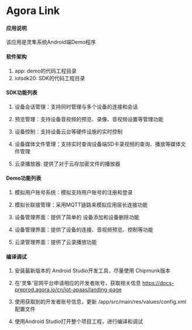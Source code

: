 #  Agora Link

#### 应用说明
该应用是灵隼系统Android端Demo程序

#### 软件架构
1. app:         demo的代码工程目录
2. iotsdk20:    SDK的代码工程目录


#### SDK功能列表

1. 设备会话管理：支持同时管理与多个设备的连接和会话

2. 预览管理：支持设备音视频的预览、录像、音视频设置等管理功能

3. 设备控制：支持设备云台等硬件设施的实时控制

4. 设备媒体文件管理：支持实时查询设备端SD卡录视频的查询、播放等媒体文件管理

5. 云录播放器:  提供了对于云存加密文件的播放器


#### Demo功能列表

1. 模拟用户账号系统：模拟支持用户账号的注册和登录

2. 模拟长联接管理：采用MQTT链路来模拟应用层长连接功能

3. 设备管理界面：提供了简单的 设备添加和设备删除功能

4. 设备管理界面：提供了设备的连接、音视频预览、控制等功能

5. 云录管理界面：提供了云录播放功能



#### 编译调试

1. 安装最新版本的 Android Studio开发工具，尽量使用 Chipmunk版本

2. 在'灵隼'官网平台申请相应的开发者账号，获取相关信息
   https://docs-preprod.agora.io/cn/iot-apaas/landing-page
    
3. 使用获取到的开发者账号信息，更新 /app/src/main/res/values/config.xml 配置文件

4. 使用Android Studio打开整个项目工程，进行编译和调试




